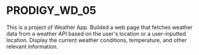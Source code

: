 # PRODIGY_WD_05
This is a project of Weather App. Builded a web page that fetches weather data from a weather API based on the user's location or a user-inputted location. Display the current weather conditions, temperature, and other relevant information.
